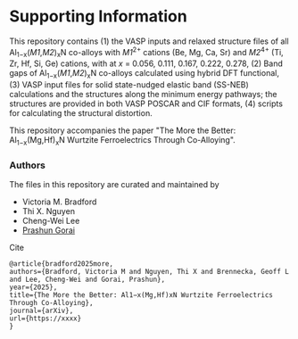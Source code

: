 # Supporting Information

This repository contains (1) the VASP inputs and relaxed structure files of all Al<sub>1−x</sub>(*M1*,*M2*)<sub>x</sub>N co-alloys with *M1*<sup>2+</sup> cations (Be, Mg, Ca, Sr) and *M2*<sup>4+</sup> (Ti, Zr, Hf, Si, Ge) cations, with at *x*  = 0.056, 0.111, 0.167, 0.222, 0.278, (2) Band gaps of Al<sub>1−x</sub>(*M1*,*M2*)<sub>x</sub>N co-alloys calculated using hybrid DFT functional, (3) VASP input files for solid state-nudged elastic band (SS-NEB) calculations and the structures along the minimum energy pathways; the structures are provided in both VASP POSCAR and CIF formats, (4) scripts for calculating the structural distortion. 

This repository accompanies the paper "The More the Better: Al<sub>1−x</sub>(Mg,Hf)<sub>x</sub>N Wurtzite Ferroelectrics Through Co-Alloying".

### Authors

The files in this repository are curated and maintained by

* Victoria M. Bradford 
* Thi X. Nguyen
* Cheng-Wei Lee
* [Prashun Gorai](mailto:goraip[at]rpi[dot]edu)

Cite

```
@article{bradford2025more,
authors={Bradford, Victoria M and Nguyen, Thi X and Brennecka, Geoff L and Lee, Cheng-Wei and Gorai, Prashun},
year={2025},
title={The More the Better: Al1−x(Mg,Hf)xN Wurtzite Ferroelectrics Through Co-Alloying},
journal={arXiv},
url={https://xxxx}
}
```
